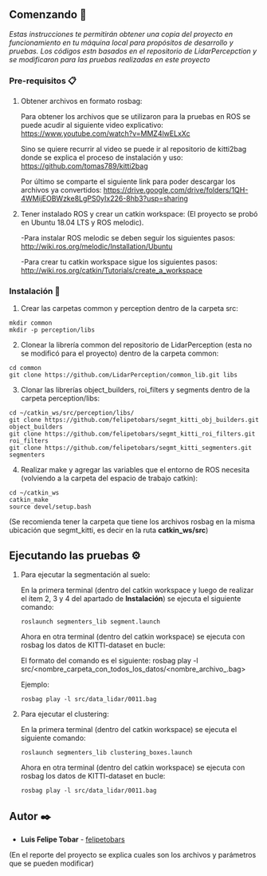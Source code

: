 ## Comenzando 🚀

_Estas instrucciones te permitirán obtener una copia del proyecto en funcionamiento en tu máquina local para propósitos de desarrollo y pruebas. Los códigos estn basados en el repositorio de LidarPercepction y se modificaron para las pruebas realizadas en este proyecto_

### Pre-requisitos 📋


  1. Obtener archivos en formato rosbag:
  
      Para obtener los archivos que se utilizaron para la pruebas en ROS se puede acudir al siguiente video explicativo: https://www.youtube.com/watch?v=MMZ4lwELxXc
      
      Sino se quiere recurrir al video se puede ir al repositorio de kitti2bag donde se explica el proceso de instalación y uso: https://github.com/tomas789/kitti2bag
      
      Por último se comparte el siguiente link para poder descargar los archivos ya convertidos: https://drive.google.com/drive/folders/1QH-4WMijEOBWzke8LgPS0yIx226-8hb3?usp=sharing
      
  2. Tener instalado ROS y crear un catkin workspace:
      (El proyecto se probó en Ubuntu 18.04 LTS y ROS melodic).
     
     -Para instalar ROS melodic se deben seguir los siguientes pasos: http://wiki.ros.org/melodic/Installation/Ubuntu
     
     -Para crear tu catkin workspace sigue los siguientes pasos: http://wiki.ros.org/catkin/Tutorials/create_a_workspace


### Instalación 🔧

  1. Crear las carpetas common y perception dentro de la carpeta src:
```
mkdir common
mkdir -p perception/libs
```
  2. Clonear la librería common del repositorio de LidarPerception (esta no se modificó para el proyecto) dentro de la carpeta common:
  ```
cd common
git clone https://github.com/LidarPerception/common_lib.git libs
```
  3. Clonar las librerías object_builders, roi_filters y segments dentro de la carpeta perception/libs:
  ```
cd ~/catkin_ws/src/perception/libs/
git clone https://github.com/felipetobars/segmt_kitti_obj_builders.git object_builders
git clone https://github.com/felipetobars/segmt_kitti_roi_filters.git roi_filters
git clone https://github.com/felipetobars/segmt_kitti_segmenters.git segmenters
```
  4. Realizar make y agregar las variables que el entorno de ROS necesita (volviendo a la carpeta del espacio de trabajo catkin):
  ```
cd ~/catkin_ws
catkin_make
source devel/setup.bash
```
  (Se recomienda tener la carpeta que tiene los archivos rosbag en la misma ubicación que segmt_kitti, es decir en la ruta **catkin_ws/src**)
  
## Ejecutando las pruebas ⚙️

  1. Para ejecutar la segmentación al suelo:
      
      En la primera terminal (dentro del catkin workspace y luego de realizar el ítem 2, 3 y 4 del apartado de **Instalación**) se ejecuta el siguiente comando:
        ```
      roslaunch segmenters_lib segment.launch
      ```
      Ahora en otra terminal (dentro del catkin workspace) se ejecuta con rosbag los datos de KITTI-dataset en bucle:

      El formato del comando es el siguiente: rosbag play -l src/<nombre_carpeta_con_todos_los_datos/<nombre_archivo_.bag>
      
      Ejemplo:
        ```
      rosbag play -l src/data_lidar/0011.bag
      ```
  2. Para ejecutar el clustering:
    
     En la primera terminal (dentro del catkin workspace) se ejecuta el siguiente comando:
        ```
      roslaunch segmenters_lib clustering_boxes.launch
      ```
     Ahora en otra terminal (dentro del catkin workspace) se ejecuta con rosbag los datos de KITTI-dataset en bucle:
        ```
      rosbag play -l src/data_lidar/0011.bag
      ```
 
  
## Autor ✒️

* **Luis Felipe Tobar** -  [felipetobars](https://github.com/felipetobars)

(En el reporte del proyecto se explica cuales son los archivos y parámetros que se pueden modificar)
